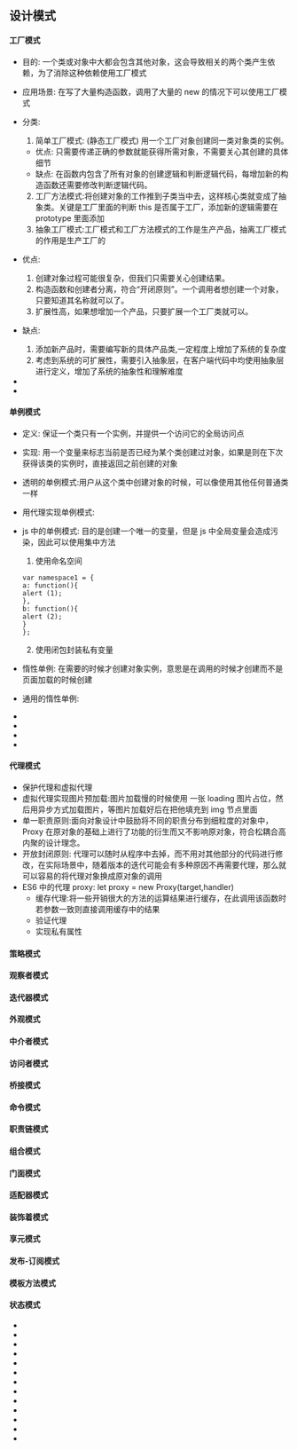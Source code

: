 <!--
 * @Author: your name
 * @Date: 2021-09-07 19:27:14
 * @LastEditTime: 2021-09-09 16:38:04
 * @LastEditors: Please set LastEditors
 * @Description: In User Settings Edit
 * @FilePath: \notes\study notes\设计模式\设计模式.md
-->

## 设计模式

<!-- ---------------------------- -->

#### 工厂模式

- 目的: 一个类或对象中大都会包含其他对象，这会导致相关的两个类产生依赖，为了消除这种依赖使用工厂模式
- 应用场景: 在写了大量构造函数，调用了大量的 new 的情况下可以使用工厂模式
- 分类:
  1. 简单工厂模式: (静态工厂模式) 用一个工厂对象创建同一类对象类的实例。
  - 优点: 只需要传递正确的参数就能获得所需对象，不需要关心其创建的具体细节
  - 缺点: 在函数内包含了所有对象的创建逻辑和判断逻辑代码，每增加新的构造函数还需要修改判断逻辑代码。
  2. 工厂方法模式:将创建对象的工作推到子类当中去，这样核心类就变成了抽象类。关键是工厂里面的判断 this 是否属于工厂，添加新的逻辑需要在 prototype 里面添加
  3. 抽象工厂模式:工厂模式和工厂方法模式的工作是生产产品，抽离工厂模式的作用是生产工厂的
- 优点:
  1. 创建对象过程可能很复杂，但我们只需要关心创建结果。
  2. 构造函数和创建者分离，符合“开闭原则”。一个调用者想创建一个对象，只要知道其名称就可以了。
  3. 扩展性高，如果想增加一个产品，只要扩展一个工厂类就可以。
- 缺点:

  1. 添加新产品时，需要编写新的具体产品类,一定程度上增加了系统的复杂度
  2. 考虑到系统的可扩展性，需要引入抽象层，在客户端代码中均使用抽象层进行定义，增加了系统的抽象性和理解难度

-
-

#### 单例模式

- 定义: 保证一个类只有一个实例，并提供一个访问它的全局访问点
- 实现: 用一个变量来标志当前是否已经为某个类创建过对象，如果是则在下次获得该类的实例时，直接返回之前创建的对象
- 透明的单例模式:用户从这个类中创建对象的时候，可以像使用其他任何普通类一样
- 用代理实现单例模式:
- js 中的单例模式: 目的是创建一个唯一的变量，但是 js 中全局变量会造成污染，因此可以使用集中方法

  1. 使用命名空间

  ```
  var namespace1 = {
  a: function(){
  alert (1);
  },
  b: function(){
  alert (2);
  }
  };

  ```

  2. 使用闭包封装私有变量

- 惰性单例: 在需要的时候才创建对象实例，意思是在调用的时候才创建而不是页面加载的时候创建
- 通用的惰性单例:
-
-
-
-

#### 代理模式

- 保护代理和虚拟代理
- 虚拟代理实现图片预加载:图片加载慢的时候使用 一张 loading 图片占位，然后用异步方式加载图片，等图片加载好后在把他填充到 img 节点里面
- 单一职责原则:面向对象设计中鼓励将不同的职责分布到细粒度的对象中，Proxy 在原对象的基础上进行了功能的衍生而又不影响原对象，符合松耦合高内聚的设计理念。
- 开放封闭原则: 代理可以随时从程序中去掉，而不用对其他部分的代码进行修改，在实际场景中，随着版本的迭代可能会有多种原因不再需要代理，那么就可以容易的将代理对象换成原对象的调用
- ES6 中的代理 proxy: let proxy = new Proxy(target,handler)
  - 缓存代理:将一些开销很大的方法的运算结果进行缓存，在此调用该函数时若参数一致则直接调用缓存中的结果
  - 验证代理
  - 实现私有属性

#### 策略模式

#### 观察者模式

#### 迭代器模式

#### 外观模式

#### 中介者模式

#### 访问者模式

<!-- ---------------------------- -->

#### 桥接模式

#### 命令模式

#### 职责链模式

<!-- ---------------------------- -->

#### 组合模式

#### 门面模式

#### 适配器模式

#### 装饰着模式

#### 享元模式

<!-- ---------------------------- -->

#### 发布-订阅模式

#### 模板方法模式

#### 状态模式

<!-- ---------------------------- -->

-
-
-
-
-
-
-
-
-
-
-
-
-
